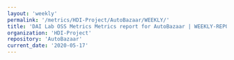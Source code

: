 ```yaml
---
layout: 'weekly'
permalink: '/metrics/HDI-Project/AutoBazaar/WEEKLY/'
title: 'DAI Lab OSS Metrics Metrics report for AutoBazaar | WEEKLY-REPORT-2020-05-17'
organization: 'HDI-Project'
repository: 'AutoBazaar'
current_date: '2020-05-17'
---
```

